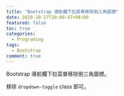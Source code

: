 ```yaml
---
title: "Bootstrap 導航欄下拉菜單移除倒三角圖標"
date: 2020-10-17T20:00:47+08:00
featured: false
toc: true
categories:
  - Programing
tags:
  - Bootstrap
comment: true
---
```


Bootstrap 導航欄下拉菜單移除倒三角圖標。

<!--more-->

移除 `dropdown-toggle` class 即可。
